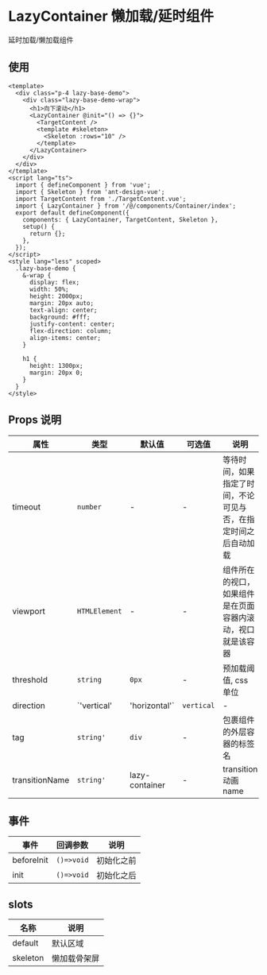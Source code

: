# LazyContainer 懒加载/延时组件

延时加载/懒加载组件

## 使用

```vue
<template>
  <div class="p-4 lazy-base-demo">
    <div class="lazy-base-demo-wrap">
      <h1>向下滚动</h1>
      <LazyContainer @init="() => {}">
        <TargetContent />
        <template #skeleton>
          <Skeleton :rows="10" />
        </template>
      </LazyContainer>
    </div>
  </div>
</template>
<script lang="ts">
  import { defineComponent } from 'vue';
  import { Skeleton } from 'ant-design-vue';
  import TargetContent from './TargetContent.vue';
  import { LazyContainer } from '/@/components/Container/index';
  export default defineComponent({
    components: { LazyContainer, TargetContent, Skeleton },
    setup() {
      return {};
    },
  });
</script>
<style lang="less" scoped>
  .lazy-base-demo {
    &-wrap {
      display: flex;
      width: 50%;
      height: 2000px;
      margin: 20px auto;
      text-align: center;
      background: #fff;
      justify-content: center;
      flex-direction: column;
      align-items: center;
    }

    h1 {
      height: 1300px;
      margin: 20px 0;
    }
  }
</style>
```

## Props 说明

| 属性 | 类型 | 默认值 | 可选值 | 说明 |
| --- | --- | --- | --- | --- |
| timeout | `number` | - | - | 等待时间，如果指定了时间，不论可见与否，在指定时间之后自动加载 |
| viewport | `HTMLElement` | - | - | 组件所在的视口，如果组件是在页面容器内滚动，视口就是该容器 |
| threshold | `string` | `0px` | - | 预加载阈值, css 单位 |
| direction | `'vertical' | 'horizontal'` | `vertical` | - | 视口的滚动方向, vertical 代表垂直方向，horizontal 代表水平方向 |
| tag | `string'` | `div` | - | 包裹组件的外层容器的标签名 |
| transitionName | `string'` | lazy-container | - | transition 动画 name |

## 事件

| 事件       | 回调参数   | 说明       |
| ---------- | ---------- | ---------- |
| beforeInit | `()=>void` | 初始化之前 |
| init       | `()=>void` | 初始化之后 |

## slots

| 名称     | 说明         |
| -------- | ------------ |
| default  | 默认区域     |
| skeleton | 懒加载骨架屏 |
